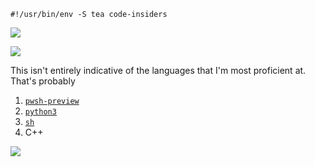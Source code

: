 ```shebang
#!/usr/bin/env -S tea code-insiders
```

<!DOCTYPE md> <!-- https://stackoverflow.com/q/71884484/9731176 -->
<html lang="en-oxedict">

<head>
<meta charset="UTF-8">
<!--
<meta name="viewport" content="width=device-width, initial-scale=1.0">
<meta http-equiv="X-UA-Compatible" content="ie=edge">
-->
</head>

<body>

<p>
<div style='clear:both'>
<a href="https://github.com/anuraghazra/github-readme-stats">
<img width="auto" height="auto"
src="https://github-readme-stats.vercel.app/api?username=rokejulianlockhart&show_icons=true&theme=transparent&count_private=true&include_all_commits=true&number_format=long" />
</a>
</div>
</p>

<p>
<div style='clear:both'></div>
<a href="https://github.com/anuraghazra/github-readme-stats">
<img width="auto" height="auto"
src="https://github-readme-stats.vercel.app/api/top-langs/?username=rokejulianlockhart&langs_count=10&theme=transparent&count_private=true&layout=default&langs_count=10" />
</a>
</div>
</p>

<p>This isn't entirely indicative of the languages that I'm most proficient at. That's probably
<ol type="1">
<li><a href="file:///usr/bin/env -S tea pwsh-preview"><code>pwsh-preview</code></a></li>
<li><a href="file:///usr/bin/env -S tea python3"><code>python3</code></a></li>
<li><a href="file:///usr/bin/env -S tea sh"><code>sh</code></a></li>
<li>C++</li>
</ol>
</p>

<p>
<div style='clear:both'></div>
<a href="https://visitcount.itsvg.in">
<img width="auto" height="auto"
src="https://visitcount.itsvg.in/api?id=rokejulianlockhart&label=Profile%20Views&color=12&icon=0" />
</a>
</div>
</p>

</body>

</html>
